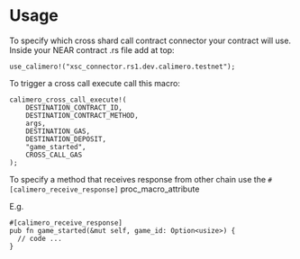 # Usage

To specify which cross shard call contract connector your contract will use. Inside your NEAR contract .rs file add at top:
```
use_calimero!("xsc_connector.rs1.dev.calimero.testnet");
```

To trigger a cross call execute call this macro:
```
calimero_cross_call_execute!(
    DESTINATION_CONTRACT_ID,
    DESTINATION_CONTRACT_METHOD,
    args,
    DESTINATION_GAS,
    DESTINATION_DEPOSIT,
    "game_started",
    CROSS_CALL_GAS
);
```

To specify a method that receives response from other chain use the ``#[calimero_receive_response]`` proc_macro_attribute

E.g.
```
#[calimero_receive_response]
pub fn game_started(&mut self, game_id: Option<usize>) {
  // code ...
}
```
